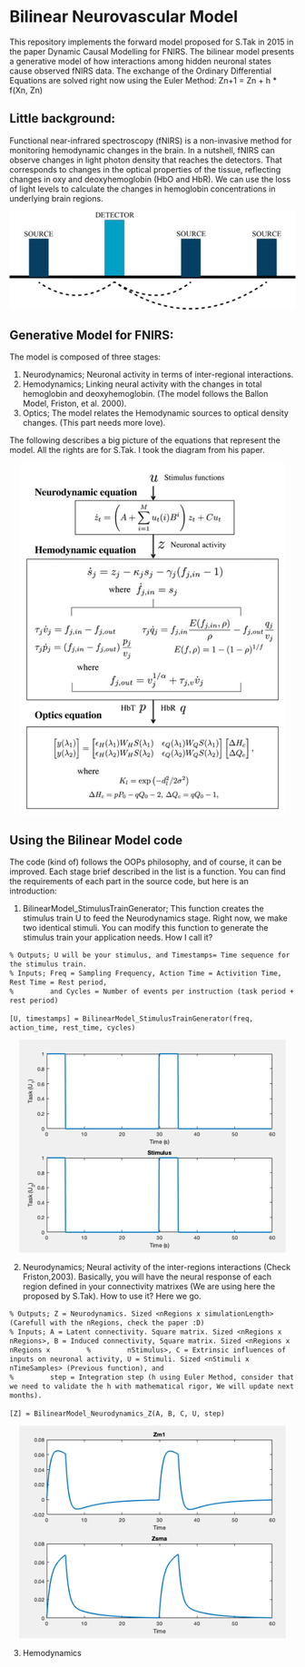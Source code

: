 # Bilinear Neurovascular Model

This repository implements the forward model proposed for S.Tak in 2015 in the paper Dynamic Causal Modelling for FNIRS. The bilinear model presents a generative model of how interactions among hidden neuronal states cause observed fNIRS data. The exchange of the Ordinary Differential Equations are solved right now using the Euler Method: Zn+1 = Zn + h * f(Xn, Zn)


## Little background:
Functional near-infrared spectroscopy (fNIRS) is a non-invasive method for monitoring hemodynamic changes in the brain. In a nutshell, fNIRS can observe changes in light photon density that reaches the detectors. That corresponds to changes in the optical properties of the tissue, reflecting changes in oxy and deoxyhemoglobin (HbO and HbR). We can use the loss of light levels to calculate the changes in hemoglobin concentrations in underlying brain regions. 

![FNIRS-EXAMPLE](/Images/2021_Thesis_fNIRS_Source-dector.png)


## Generative Model for FNIRS:

The model is composed of three stages: 
1. Neurodynamics; Neuronal activity in terms of inter-regional interactions.
2. Hemodynamics; Linking neural activity with the changes in total hemoglobin and deoxyhemoglobin. (The model follows the Ballon Model, Friston, et al. 2000). 
3. Optics; The model relates the Hemodynamic sources to optical density changes. (This part needs more love). 


The following describes a big picture of the equations that represent the model. All the rights are for S.Tak. I took the diagram from his paper. 

<p align="center">
  <img width="470" src="/Images/2021_BilinearModel.PNG">
</p>


## Using the Bilinear Model code

The code (kind of) follows the OOPs philosophy, and of course, it can be improved.  Each stage brief described in the list is a function. You can find the requirements of each part in the source code, but here is an introduction:

1. BilinearModel_StimulusTrainGenerator; This function creates the stimulus train U to feed the Neurodynamics stage. Right now, we make two identical stimuli. You can modify this function to generate the stimulus train your application needs. How I call it? 
  ```
  % Outputs; U will be your stimulus, and Timestamps= Time sequence for the stimulus train.
  % Inputs; Freq = Sampling Frequency, Action Time = Activition Time, Rest Time = Rest period, 
  %         and Cycles = Number of events per instruction (task period + rest period)
  
  [U, timestamps] = BilinearModel_StimulusTrainGenerator(freq, action_time, rest_time, cycles) 
  ```
  <p align="center">
    <img width="470" src="/Images/Stimulus.png">
  </p>

2. Neurodynamics; Neural activity of the inter-regions interactions (Check Friston,2003). Basically, you will have the neural response of each region defined in your connectivity matrixes (We are using here the proposed by S.Tak). How to use it? Here we go.
  ```
  % Outputs; Z = Neurodynamics. Sized <nRegions x simulationLength> (Carefull with the nRegions, check the paper :D)
  % Inputs; A = Latent connectivity. Square matrix. Sized <nRegions x nRegions>, B = Induced connectivity, Square matrix. Sized <nRegions x nRegions x         %         nStimulus>, C = Extrinsic influences of inputs on neuronal activity, U = Stimuli. Sized <nStimuli x nTimeSamples> (Previous function), and 
  %         step = Integration step (h using Euler Method, consider that we need to validate the h with mathematical rigor, We will update next months). 

  [Z] = BilinearModel_Neurodynamics_Z(A, B, C, U, step)
  ```
  <p align="center">
    <img width="470" src="/Images/Neurodynamics.png">
  </p>

3. Hemodynamics
